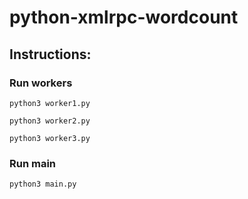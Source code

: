 # python-xmlrpc-wordcount

## Instructions:

### Run workers

```
python3 worker1.py
```
```
python3 worker2.py
```
```
python3 worker3.py
```

### Run main

```
python3 main.py
```